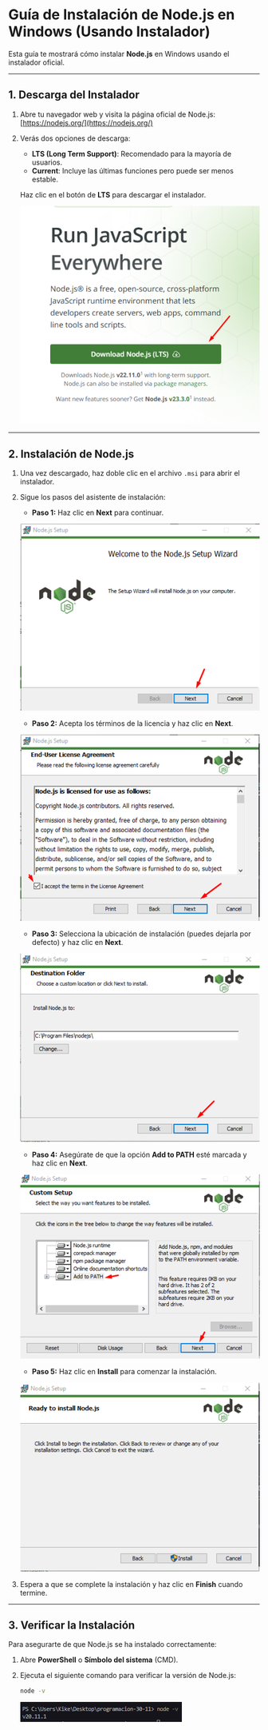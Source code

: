 # Guía de Instalación de Node.js en Windows (Usando Instalador)

Esta guía te mostrará cómo instalar **Node.js** en Windows usando el instalador oficial.

---

## 1. Descarga del Instalador

1. Abre tu navegador web y visita la página oficial de Node.js:
   [https://nodejs.org/](https://nodejs.org/)

2. Verás dos opciones de descarga:

   - **LTS (Long Term Support)**: Recomendado para la mayoría de usuarios.
   - **Current**: Incluye las últimas funciones pero puede ser menos estable.

   Haz clic en el botón de **LTS** para descargar el instalador.

   ![LTS](./images/node-js/LTS.png "LTS")

---

## 2. Instalación de Node.js

1. Una vez descargado, haz doble clic en el archivo `.msi` para abrir el instalador.
2. Sigue los pasos del asistente de instalación:

   - **Paso 1:** Haz clic en **Next** para continuar.

   ![Step-1](./images/node-js/step-1.png "Step-1")

   - **Paso 2:** Acepta los términos de la licencia y haz clic en **Next**.

   ![Step-2](./images/node-js/step-2.png "Step-2")

   - **Paso 3:** Selecciona la ubicación de instalación (puedes dejarla por defecto) y haz clic en **Next**.

   ![Step-3](./images/node-js/step-3.png "Step-3")

   - **Paso 4:** Asegúrate de que la opción **Add to PATH** esté marcada y haz clic en **Next**.

   ![Step-4](./images/node-js/step-4.png "Step-4")

   - **Paso 5:** Haz clic en **Install** para comenzar la instalación.

   ![Step-5](./images/node-js/step-5.png "Step-5")

3. Espera a que se complete la instalación y haz clic en **Finish** cuando termine.

---

## 3. Verificar la Instalación

Para asegurarte de que Node.js se ha instalado correctamente:

1. Abre **PowerShell** o **Símbolo del sistema** (CMD).
2. Ejecuta el siguiente comando para verificar la versión de Node.js:

   ```bash
   node -v
   ```

   ![Version](./images/node-js/version.png "Version")
